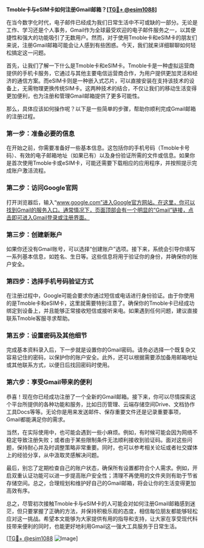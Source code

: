 **Tmoble卡与eSIM卡如何注册Gmail邮箱？[[TG💪+ @esim1088](https://t.me/s/esim1088)]**

在当今数字化时代，电子邮件已经成为我们日常生活中不可或缺的一部分。无论是工作、学习还是个人事务，Gmail作为全球最受欢迎的电子邮件服务之一，以其便捷性和强大的功能吸引了无数用户。然而，对于使用Tmoble卡和eSIM卡的朋友们来说，注册Gmail邮箱可能会让人感到有些困惑。今天，我们就来详细聊聊如何轻松搞定这一问题。

首先，让我们了解一下什么是Tmoble卡和eSIM卡。Tmoble卡是一种虚拟运营商提供的手机卡服务，它通过与其他主要电信运营商合作，为用户提供更加灵活和经济的通信方案。而eSIM卡则是一种嵌入式芯片，可以直接安装在支持该技术的设备上，无需物理更换传统SIM卡。这两种技术的结合，不仅让我们的移动生活变得更加便利，也为注册和管理Gmail邮箱提供了更多可能性。

那么，具体应该如何操作呢？以下是一些简单的步骤，帮助你顺利完成Gmail邮箱的注册过程。

### 第一步：准备必要的信息

在开始之前，你需要准备好一些基本信息。这包括你的手机号码（Tmoble卡号码）、有效的电子邮箱地址（如果已有）以及身份验证所需的文件或信息。如果你是首次使用Tmoble卡或eSIM卡，可能还需要下载相应的应用程序，并按照提示完成账户激活流程。

### 第二步：访问Google官网

打开浏览器后，输入“www.google.com”进入Google官方网站。在这里，你可以找到Gmail的服务入口。通常情况下，页面顶部会有一个明显的“Gmail”链接，点击即可进入Gmail登录或注册界面。

### 第三步：创建新账户

如果你还没有Gmail账号，可以选择“创建账户”选项。接下来，系统会引导你填写一系列基本信息，如姓名、生日等。这些信息将用于验证你的身份，并确保你的账户安全。

### 第四步：选择手机号码验证方式

在注册过程中，Google可能会要求你通过短信或电话进行身份验证。由于你使用的是Tmoble卡和eSIM卡，这里就需要特别注意了。确保你的Tmoble卡已经成功绑定到设备上，并且能够正常接收短信或接听来电。如果遇到任何问题，建议直接联系Tmoble客服寻求帮助。

### 第五步：设置密码及其他细节

完成基本资料录入后，下一步就是设置你的Gmail密码。请务必选择一个既复杂又容易记住的密码，以保护你的账户安全。此外，还可以根据需要添加备用邮箱地址或其他联系方式，以便日后找回密码时使用。

### 第六步：享受Gmail带来的便利

恭喜！现在你已经成功注册了一个全新的Gmail邮箱。接下来，你可以尽情探索这个平台所提供的各种功能和服务，比如日历管理、云端存储空间Drive、文档协作工具Docs等等。无论你是用来发送邮件、保存重要文件还是记录重要事项，Gmail都能满足你的需求。

当然，在实际使用中，也可能会遇到一些小麻烦。例如，有时候可能会因为网络不稳定导致注册失败；或者由于某些限制条件无法顺利接收到验证码。面对这些问题，保持耐心并及时调整策略非常重要。同时，也可以参考相关论坛或者社交媒体上的经验分享，从中汲取灵感解决问题。

最后，别忘了定期检查自己的账户状态，确保所有设置都符合个人需求。例如，开启双重认证功能可以进一步提高账户安全性；清理不再使用的文件夹则有助于节省存储空间。总之，合理规划和维护好自己的Gmail邮箱，将会让你的生活变得更加高效有序。

总之，尽管初次接触Tmoble卡与eSIM卡的人可能会对如何注册Gmail邮箱感到迷茫，但只要掌握了正确的方法，并保持积极乐观的态度，相信每位朋友都能够轻松应对这一挑战。希望本文能够为大家提供有用的指导和支持，让大家在享受现代科技带来便利的同时，也能更好地利用Gmail这一强大工具服务于日常生活。

[[TG💪+ @esim1088](https://t.me/s/esim1088) ![Image](https://i.postimg.cc/4NQfJmqS/Snipaste-2025-05-13-00-14-12.png)]